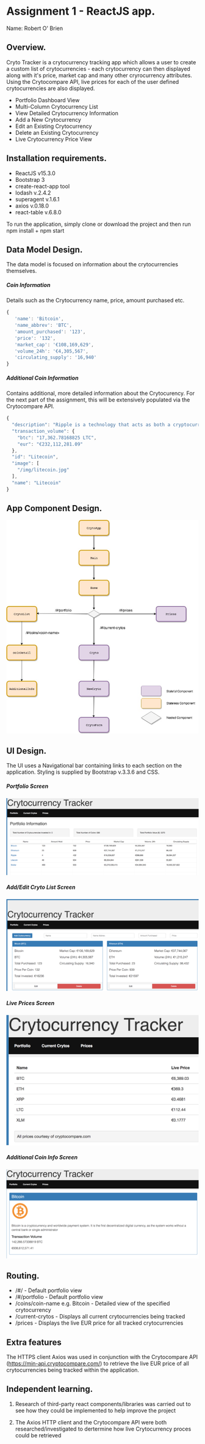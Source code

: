 # Assignment 1 - ReactJS app.

Name: Robert O' Brien

## Overview.
Cryto Tracker is a crytocurrency tracking app which allows a user to create a custom list of crytocurrencies - each crytocurrency can then displayed along with it's price, market cap and many other cryrocurrency attributes. Using the Crytocompare API, live prices for each of the user defined crytocurrencies are also displayed.

 + Portfolio Dashboard View
 + Multi-Column Crytocurrency List
 + View Detailed Crytocurrency Information 
 + Add a New Crytocurrency
 + Edit an Existing Crytocurrency
 + Delete an Existing Crytocurrency
 + Live Crytocurrency Price View

## Installation requirements.
+ ReactJS v15.3.0
+ Bootstrap 3
+ create-react-app tool
+ lodash v.2.4.2
+ superagent v.1.6.1
+ axios v.0.18.0
+ react-table v.6.8.0

To run the application, simply clone or download the project and then run npm install + npm start

## Data Model Design.
The data model is focused on information about the crytocurrencies themselves.

##### Coin Information #####
Details such as the Crytocurrency name, price, amount purchased etc.

```javascript
{
   'name': 'Bitcoin',
   'name_abbrev': 'BTC',
   'amount_purchased': '123',
   'price': '132',
   'market_cap': '€108,169,629',
   'volume_24h': '€4,305,567',
   'circulating_supply': '16,940'
}
```

##### Additional Coin Information #####
Contains additional, more detailed information about the Crytocurency. For the next part of the assignment, this will be extensively populated via the Crytocompare API.

```javascript
{
  "description": "Ripple is a technology that acts as both a cryptocurrency and a digital payment network for financial transactions",
  "transaction_volume": {
    "btc": "17,362.78168825 LTC",
    "eur": "€232,112,281.09"
  },
  "id": "Litecoin",
  "image": [
    "/img/litecoin.jpg"
  ],
  "name": "Litecoin"
}
```

## App Component Design.
 
![alt text](/design.jpg)

## UI Design.

The UI uses a Navigational bar containing links to each section on the application. Styling is supplied by Bootstrap v.3.3.6 and CSS.

##### Portfolio Screen #####
![alt text](/portfolio_view.png)

##### Add/Edit Cryto List Screen #####
![alt text](/current_crytos_view.png)

##### Live Prices Screen #####
![alt text](/prices_view.png)

##### Additional Coin Info Screen #####
![alt text](/specfic_coin_view.png)

## Routing.
+ /#/ - Default portfolio view
+ /#/portfolio - Default portfolio view
+ /coins/coin-name e.g. Bitcoin - Detailed view of the specified crytocurrency
+ /current-crytos - Displays all current crytocurrencies being tracked
+ /prices - Displays the live EUR price for all tracked crytocurrencies

## Extra features

The HTTPS client Axios was used in conjunction with the Crytocompare API (https://min-api.cryptocompare.com/) to retrieve the live EUR price of all crytocurrencies being tracked within the application.

## Independent learning.

1. Research of third-party react components/libraries was carried out to see how they could be implemented to help improve the project

2. The Axios HTTP client and the Crytocompare API were both researched/investigated to dertermine how live Crytocurrency proces could be retrieved
